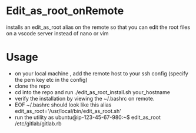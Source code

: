 # Edit_as_root_onRemote
installs an edit_as_root alias on the remote so that you can edit the root files on a vscode server instead of nano or vim

# Usage
- on your local machine , add the remote host to your ssh config (specify the pem key etc in the config)
- clone the repo
- cd into the repo and run
  ./edit_as_root_install.sh your_hostname
- verify the installation by viewing the ~/.bashrc on remote.
- EOF ~/.bashrc should look like this
  alias edit_as_root='/usr/local/bin/edit_as_root.sh'
- run the utility as
  ubuntu@ip-123-45-67-980:~$ edit_as_root /etc/gitlab/gitlab.rb
